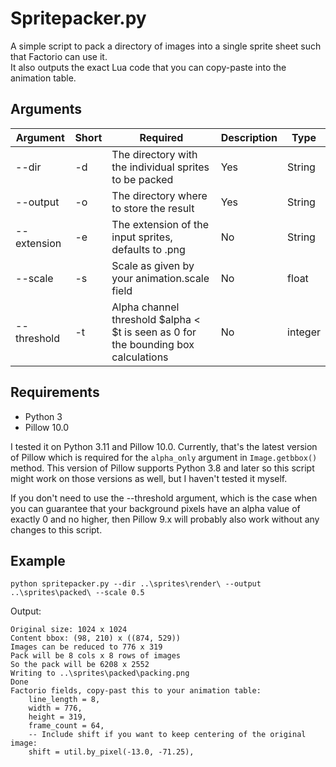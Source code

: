 # Spritepacker.py

A simple script to pack a directory of images into a single sprite sheet such that Factorio can use it.  
It also outputs the exact Lua code that you can copy-paste into the animation table.

## Arguments

| Argument    | Short | Required                                                                           | Description | Type    |
|-------------|-------|------------------------------------------------------------------------------------|-------------|---------|
| --dir       | -d    | The directory with the individual sprites to be packed                             | Yes         | String  |
| --output    | -o    | The directory where to store the result                                            | Yes         | String  |
| --extension | -e    | The extension of the input sprites, defaults to .png                               | No          | String  |
| --scale     | -s    | Scale as given by your animation.scale field                                       | No          | float   |
| --threshold | -t    | Alpha channel threshold $alpha < $t is seen as 0 for the bounding box calculations | No          | integer |

## Requirements

 * Python 3
 * Pillow 10.0

I tested it on Python 3.11 and Pillow 10.0. Currently, that's the latest version of Pillow which is required for the
`alpha_only` argument in `Image.getbbox()` method. This version of Pillow supports Python 3.8 and later so this script
might work on those versions as well, but I haven't tested it myself.

If you don't need to use the --threshold argument, which is the case when you can guarantee that your background pixels
have an alpha value of exactly 0 and no higher, then Pillow 9.x will probably also work without any changes to this
script.

## Example

`` python spritepacker.py --dir ..\sprites\render\ --output ..\sprites\packed\ --scale 0.5 ``

Output:

```
Original size: 1024 x 1024
Content bbox: (98, 210) x ((874, 529))
Images can be reduced to 776 x 319
Pack will be 8 cols x 8 rows of images
So the pack will be 6208 x 2552
Writing to ..\sprites\packed\packing.png
Done
Factorio fields, copy-past this to your animation table:
	line_length = 8,
	width = 776,
	height = 319,
	frame_count = 64,
	-- Include shift if you want to keep centering of the original image:
	shift = util.by_pixel(-13.0, -71.25),
```
